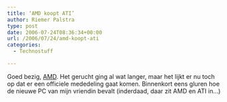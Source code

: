 ```yaml
---
title: ‘AMD koopt ATI’
author: Riemer Palstra
type: post
date: 2006-07-24T08:36:34+00:00
url: /2006/07/24/amd-koopt-ati
categories:
  - Technostuff

---
```

Goed bezig, [AMD][1]. Het gerucht ging al wat langer, maar het lijkt er nu toch op dat er een officiele mededeling gaat komen. Binnenkort eens gluren hoe de nieuwe PC van mijn vriendin bevalt (inderdaad, daar zit AMD en ATI in&#8230;)

 [1]: http://www.webwereld.nl/ref/rss/42123